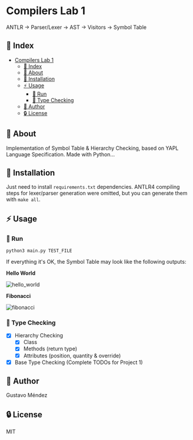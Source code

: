 # Compilers Lab 1
ANTLR -> Parser/Lexer -> AST -> Visitors -> Symbol Table


## :ledger: Index

- [Compilers Lab 1](#compilers-lab-1)
  - [:ledger: Index](#ledger-index)
  - [:beginner: About](#beginner-about)
  - [:electric_plug: Installation](#electric_plug-installation)
  - [:zap: Usage](#zap-usage)
    - [:rocket: Run](#rocket-run)
    - [:red_circle: Type Checking](#red_circle-type-checking)
  - [:star2: Author](#star2-author)
  - [:lock: License](#lock-license)

##  :beginner: About
Implementation of Symbol Table & Hierarchy Checking, based on YAPL Language Specification. Made with Python...

##  :electric_plug: Installation

Just need to install `requirements.txt` dependencies. ANTLR4 compiling steps for lexer/parser generation were omitted, but you can generate them with `make all`.

## :zap: Usage

###  :rocket: Run

```
python3 main.py TEST_FILE
```

If everything it's OK, the Symbol Table may look like the following outputs:

**Hello World**

![hello_world](https://github.com/gusmendez99/compilers-lab-0/blob/main/images/hello.png?raw=true)

**Fibonacci**

![fibonacci](https://github.com/gusmendez99/compilers-lab-0/blob/main/images/fibonacci.png?raw=true)


###  :red_circle: Type Checking

- [x] Hierarchy Checking
  - [x] Class
  - [x] Methods (return type)
  - [x] Attributes (position, quantity & override)
- [x] Base Type Checking (Complete TODOs for Project 1)

## :star2: Author

Gustavo Méndez

##  :lock: License
MIT